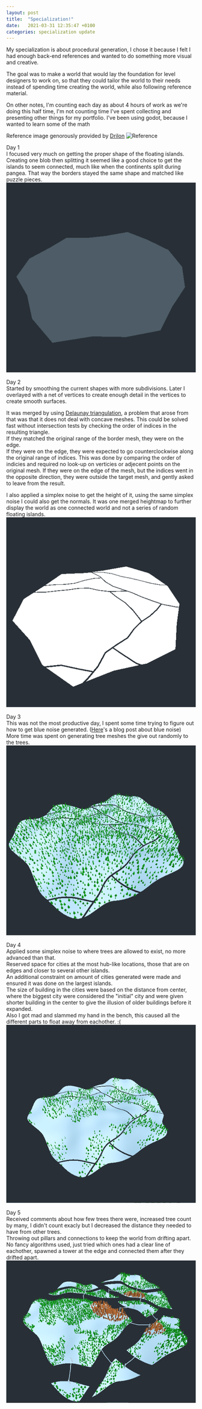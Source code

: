 ```yaml
---
layout: post
title:  "Specialization!"
date:   2021-03-31 12:35:47 +0100
categories: specialization update
---
```

My specialization is about procedural generation, I chose it because I felt I had enough back-end references and wanted to do something more visual and creative.

The goal was to make a world that would lay the foundation for level designers to work on, so that they could tailor the world to their needs instead of spending time creating the world, while also following reference material.

On other notes, I'm counting each day as about 4 hours of work as we're doing this half time, I'm not counting time I've spent collecting and presenting other things for my portfolio. I've been using godot, because I wanted to learn some of the math 

Reference image genorously provided by [Drilon](https://drilonsadiku.artstation.com/)
![Reference](/images/spec_ref_art.gif)  

Day 1  
I focused very much on getting the proper shape of the floating islands.
Creating one blob then splitting it seemed like a good choice to get the islands to seem connected, much like when the continents split during pangea. That way the borders stayed the same shape and matched like puzzle pieces.
![Day1 result](/images/spec_day1_1.gif)  

Day 2  
Started by smoothing the current shapes with more subdivisions. Later I overlayed with a net of vertices to create enough detail in the vertices to create smooth surfaces.  

It was merged by using [Delaunay triangulation](https://en.wikipedia.org/wiki/Delaunay_triangulation), a problem that arose from that was that it does not deal with concave meshes. This could be solved fast without intersection tests by checking the order of indices in the resulting triangle.  
If they matched the original range of the border mesh, they were on the edge.  
If they were on the edge, they were expected to go counterclockwise along the original range of indices. This was done by comparing the order of indicies and required no look-up on verticies or adjecent points on the original mesh.
If they were on the edge of the mesh, but the indices went in the opposite direction, they were outside the target mesh, and gently asked to leave from the result.  

I also applied a simplex noise to get the height of it, using the same simplex noise I could also get the normals. It was one merged heightmap to further display the world as one connected world and not a series of random floating islands.
![Day2 result](/images/spec_day2_1.gif)  

Day 3  
This was not the most productive day, I spent some time trying to figure out how to get blue noise generated. ([Here](https://blog.demofox.org/2017/10/20/generating-blue-noise-sample-points-with-mitchells-best-candidate-algorithm/)'s a blog post about blue noise)  
More time was spent on generating tree meshes the give out randomly to the trees.  
![Day3 result](/images/spec_day3_1.gif)  

Day 4  
Applied some simplex noise to where trees are allowed to exist, no more advanced than that.  
Reserved space for cities at the most hub-like locations, those that are on edges and closer to several other islands.  
An additional constraint on amount of cities generated were made and ensured it was done on the largest islands.  
The size of building in the cities were based on the distance from center, where the biggest city were considered the "initial" city and were given shorter building in the center to give the illusion of older buildings before it expanded.  
Also I got mad and slammed my hand in the bench, this caused all the different parts to float away from eachother. :(  
![Day4 result](/images/spec_day4_1.gif)  

Day 5  
Received comments about how few trees there were, increased tree count by many, I didn't count exacly but I decreased the distance they needed to have from other trees.  
Throwing out pillars and connections to keep the world from drifting apart. No fancy algorithms used, just tried which ones had a clear line of eachother, spawned a tower at the edge and connected them after they drifted apart.  
![Day5 result](/images/spec_day5_1.png)  
